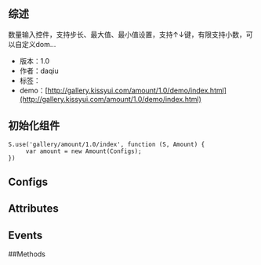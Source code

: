 ## 综述

数量输入控件，支持步长、最大值、最小值设置，支持↑↓键，有限支持小数，可以自定义dom...

* 版本：1.0
* 作者：daqiu
* 标签：
* demo：[http://gallery.kissyui.com/amount/1.0/demo/index.html](http://gallery.kissyui.com/amount/1.0/demo/index.html)

## 初始化组件

    S.use('gallery/amount/1.0/index', function (S, Amount) {
         var amount = new Amount(Configs);
    })

## Configs
## Attributes
## Events
##Methods
